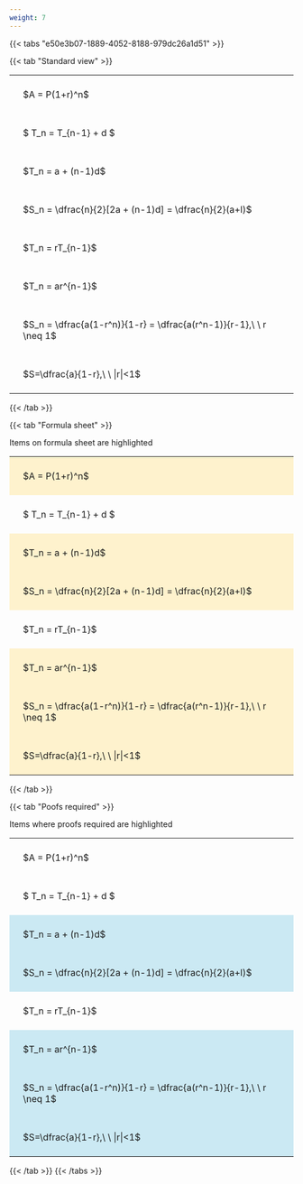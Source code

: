 ```yaml
---
weight: 7
---
```


{{< tabs "e50e3b07-1889-4052-8188-979dc26a1d51" >}}

{{< tab "Standard view" >}}

<style type="text/css">
#T_8b385 th.col_heading {
  text-align: left;
  font-size: 1em;
}
#T_8b385 td {
  text-align: left;
  font-size: 1em;
  padding: 1.5em;
}
</style>
<table id="T_8b385">
  <thead>
  </thead>
  <tbody>
    <tr>
      <td id="T_8b385_row0_col0" class="data row0 col0" >$A = P(1+r)^n$</td>
    </tr>
    <tr>
      <td id="T_8b385_row1_col0" class="data row1 col0" >$ T_n = T_{n-1} + d $</td>
    </tr>
    <tr>
      <td id="T_8b385_row2_col0" class="data row2 col0" >$T_n = a + (n-1)d$</td>
    </tr>
    <tr>
      <td id="T_8b385_row3_col0" class="data row3 col0" >$S_n = \dfrac{n}{2}[2a + (n-1)d] = \dfrac{n}{2}(a+l)$</td>
    </tr>
    <tr>
      <td id="T_8b385_row4_col0" class="data row4 col0" >$T_n = rT_{n-1}$</td>
    </tr>
    <tr>
      <td id="T_8b385_row5_col0" class="data row5 col0" >$T_n = ar^{n-1}$</td>
    </tr>
    <tr>
      <td id="T_8b385_row6_col0" class="data row6 col0" >$S_n = \dfrac{a(1-r^n)}{1-r} = \dfrac{a(r^n-1)}{r-1},\ \  r \neq 1$</td>
    </tr>
    <tr>
      <td id="T_8b385_row7_col0" class="data row7 col0" >$S=\dfrac{a}{1-r},\ \ |r|<1$</td>
    </tr>
  </tbody>
</table>
{{< /tab >}}

{{< tab "Formula sheet" >}}

Items on formula sheet are highlighted 
<br>
<style type="text/css">
#T_38d33 th.col_heading {
  text-align: left;
  font-size: 1em;
}
#T_38d33 td {
  text-align: left;
  font-size: 1em;
  padding: 1.5em;
}
#T_38d33_row0_col0, #T_38d33_row2_col0, #T_38d33_row3_col0, #T_38d33_row5_col0, #T_38d33_row6_col0, #T_38d33_row7_col0 {
  background-color: rgba(255,194,10, 0.2);
}
#T_38d33_row1_col0, #T_38d33_row4_col0 {
  background-color: rgba(0,0,0,0);
}
</style>
<table id="T_38d33">
  <thead>
  </thead>
  <tbody>
    <tr>
      <td id="T_38d33_row0_col0" class="data row0 col0" >$A = P(1+r)^n$</td>
    </tr>
    <tr>
      <td id="T_38d33_row1_col0" class="data row1 col0" >$ T_n = T_{n-1} + d $</td>
    </tr>
    <tr>
      <td id="T_38d33_row2_col0" class="data row2 col0" >$T_n = a + (n-1)d$</td>
    </tr>
    <tr>
      <td id="T_38d33_row3_col0" class="data row3 col0" >$S_n = \dfrac{n}{2}[2a + (n-1)d] = \dfrac{n}{2}(a+l)$</td>
    </tr>
    <tr>
      <td id="T_38d33_row4_col0" class="data row4 col0" >$T_n = rT_{n-1}$</td>
    </tr>
    <tr>
      <td id="T_38d33_row5_col0" class="data row5 col0" >$T_n = ar^{n-1}$</td>
    </tr>
    <tr>
      <td id="T_38d33_row6_col0" class="data row6 col0" >$S_n = \dfrac{a(1-r^n)}{1-r} = \dfrac{a(r^n-1)}{r-1},\ \  r \neq 1$</td>
    </tr>
    <tr>
      <td id="T_38d33_row7_col0" class="data row7 col0" >$S=\dfrac{a}{1-r},\ \ |r|<1$</td>
    </tr>
  </tbody>
</table>
{{< /tab >}}

{{< tab "Poofs required" >}}

Items where proofs required are highlighted 
<br>
<style type="text/css">
#T_54286 th.col_heading {
  text-align: left;
  font-size: 1em;
}
#T_54286 td {
  text-align: left;
  font-size: 1em;
  padding: 1.5em;
}
#T_54286_row0_col0, #T_54286_row1_col0, #T_54286_row4_col0 {
  background-color: rgba(0,0,0,0);
}
#T_54286_row2_col0, #T_54286_row3_col0, #T_54286_row5_col0, #T_54286_row6_col0, #T_54286_row7_col0 {
  background-color: rgba(0,150,200, 0.2);
}
</style>
<table id="T_54286">
  <thead>
  </thead>
  <tbody>
    <tr>
      <td id="T_54286_row0_col0" class="data row0 col0" >$A = P(1+r)^n$</td>
    </tr>
    <tr>
      <td id="T_54286_row1_col0" class="data row1 col0" >$ T_n = T_{n-1} + d $</td>
    </tr>
    <tr>
      <td id="T_54286_row2_col0" class="data row2 col0" >$T_n = a + (n-1)d$</td>
    </tr>
    <tr>
      <td id="T_54286_row3_col0" class="data row3 col0" >$S_n = \dfrac{n}{2}[2a + (n-1)d] = \dfrac{n}{2}(a+l)$</td>
    </tr>
    <tr>
      <td id="T_54286_row4_col0" class="data row4 col0" >$T_n = rT_{n-1}$</td>
    </tr>
    <tr>
      <td id="T_54286_row5_col0" class="data row5 col0" >$T_n = ar^{n-1}$</td>
    </tr>
    <tr>
      <td id="T_54286_row6_col0" class="data row6 col0" >$S_n = \dfrac{a(1-r^n)}{1-r} = \dfrac{a(r^n-1)}{r-1},\ \  r \neq 1$</td>
    </tr>
    <tr>
      <td id="T_54286_row7_col0" class="data row7 col0" >$S=\dfrac{a}{1-r},\ \ |r|<1$</td>
    </tr>
  </tbody>
</table>
{{< /tab >}}
{{< /tabs >}}